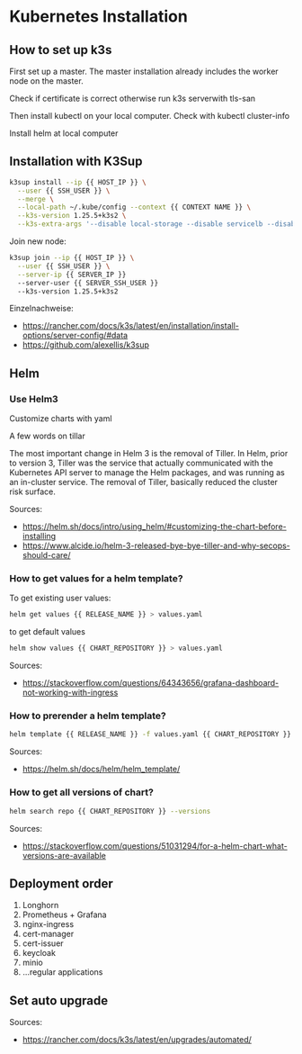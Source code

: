 # Kubernetes Installation

## How to set up k3s

First set up a master. The master installation already includes the worker node on the master.

Check if certificate is correct otherwise run k3s serverwith tls-san

Then install kubectl on your local computer. Check with kubectl cluster-info

Install helm at local computer

## Installation with K3Sup

``` bash
k3sup install --ip {{ HOST_IP }} \
  --user {{ SSH_USER }} \
  --merge \
  --local-path ~/.kube/config --context {{ CONTEXT NAME }} \
  --k3s-version 1.25.5+k3s2 \
  --k3s-extra-args '--disable local-storage --disable servicelb --disable traefik --flannel-backend wireguard-native'
```

Join new node:

``` bash
k3sup join --ip {{ HOST_IP }} \
  --user {{ SSH_USER }} \
  --server-ip {{ SERVER_IP }}
  --server-user {{ SERVER_SSH_USER }}
  --k3s-version 1.25.5+k3s2 
```

Einzelnachweise:

- <https://rancher.com/docs/k3s/latest/en/installation/install-options/server-config/#data>
- <https://github.com/alexellis/k3sup>

## Helm

### Use Helm3

Customize charts with yaml

A few words on tillar

The most important change in Helm 3 is the removal of Tiller. In Helm, prior to version 3, Tiller was the service that actually communicated with the Kubernetes API server to manage the Helm packages, and was running as an in-cluster service. The removal of Tiller, basically reduced the cluster risk surface.

Sources:

- <https://helm.sh/docs/intro/using_helm/#customizing-the-chart-before-installing>
- <https://www.alcide.io/helm-3-released-bye-bye-tiller-and-why-secops-should-care/>



### How to get values for a helm template?

To get existing user values:

``` bash
helm get values {{ RELEASE_NAME }} > values.yaml
```

to get default values

``` bash
helm show values {{ CHART_REPOSITORY }} > values.yaml
```

Sources:

- <https://stackoverflow.com/questions/64343656/grafana-dashboard-not-working-with-ingress>

### How to prerender a helm template?

``` bash
helm template {{ RELEASE_NAME }} -f values.yaml {{ CHART_REPOSITORY }} --create-namespace --namespace {{ NAMESPACE }}
```

Sources:

- <https://helm.sh/docs/helm/helm_template/>

### How to get all versions of chart?

``` bash
helm search repo {{ CHART_REPOSITORY }} --versions
```

Sources:

- <https://stackoverflow.com/questions/51031294/for-a-helm-chart-what-versions-are-available>

## Deployment order

1. Longhorn
2. Prometheus + Grafana
3. nginx-ingress
4. cert-manager
5. cert-issuer
6. keycloak
7. minio
8. ...regular applications

## Set auto upgrade

Sources:

- <https://rancher.com/docs/k3s/latest/en/upgrades/automated/>
